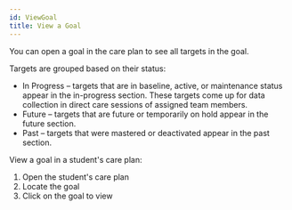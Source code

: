 ```yaml
---
id: ViewGoal
title: View a Goal
---
```

You can open a goal in the care plan to see all targets in the goal.

Targets are grouped based on their status:

- In Progress – targets that are in baseline, active, or maintenance status appear in the in-progress section. These targets come up for data collection in direct care sessions of assigned team members.
- Future – targets that are future or temporarily on hold appear in the future section.
- Past – targets that were mastered or deactivated appear in the past section.

View a goal in a student's care plan:

1. Open the student's care plan
2. Locate the goal
3. Click on the goal to view